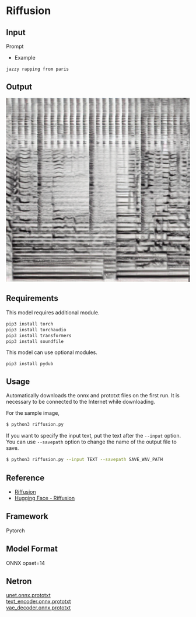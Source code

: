 # Riffusion

## Input

Prompt

- Example
```
jazzy rapping from paris
```

## Output

![Output](output.png)


## Requirements
This model requires additional module.

```
pip3 install torch
pip3 install torchaudio
pip3 install transformers
pip3 install soundfile
```

This model can use optional modules.

```
pip3 install pydub
```

## Usage
Automatically downloads the onnx and prototxt files on the first run.
It is necessary to be connected to the Internet while downloading.

For the sample image,
```bash
$ python3 riffusion.py
```

If you want to specify the input text, put the text after the `--input` option.  
You can use `--savepath` option to change the name of the output file to save.
```bash
$ python3 riffusion.py --input TEXT --savepath SAVE_WAV_PATH
```

## Reference

- [Riffusion](https://github.com/riffusion/riffusion)
- [Hugging Face - Riffusion](https://huggingface.co/riffusion/riffusion-model-v1)

## Framework

Pytorch

## Model Format

ONNX opset=14

## Netron

[unet.onnx.prototxt](https://netron.app/?url=https://storage.googleapis.com/ailia-models/riffusion/unet.onnx.prototxt)  
[text_encoder.onnx.prototxt](https://netron.app/?url=https://storage.googleapis.com/ailia-models/riffusion/text_encoder.onnx.prototxt)  
[vae_decoder.onnx.prototxt](https://netron.app/?url=https://storage.googleapis.com/ailia-models/riffusion/vae_decoder.onnx.prototxt)  
